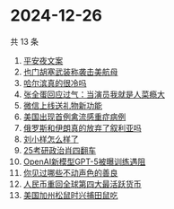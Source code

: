 # 2024-12-26

共 13 条

<!-- BEGIN ZHIHUSEARCH -->
<!-- 最后更新时间 Thu Dec 26 2024 13:09:52 GMT+0800 (China Standard Time) -->
1. [平安夜文案](https://www.zhihu.com/search?q=平安夜文案)
1. [也门胡塞武装称袭击美航母](https://www.zhihu.com/search?q=也门胡塞武装称袭击美航母)
1. [哈尔滨真的很冷吗](https://www.zhihu.com/search?q=哈尔滨真的很冷吗)
1. [张全蛋回应过气：当演员我就是人菜瘾大](https://www.zhihu.com/search?q=张全蛋回应过气：当演员我就是人菜瘾大)
1. [微信上线送礼物新功能](https://www.zhihu.com/search?q=微信上线送礼物新功能)
1. [美国出现首例禽流感重症病例](https://www.zhihu.com/search?q=美国出现首例禽流感重症病例)
1. [俄罗斯和伊朗真的放弃了叙利亚吗](https://www.zhihu.com/search?q=俄罗斯和伊朗真的放弃了叙利亚吗)
1. [刘小样怎么样了](https://www.zhihu.com/search?q=刘小样怎么样了)
1. [25考研政治肖四翻车](https://www.zhihu.com/search?q=25考研政治肖四翻车)
1. [OpenAI新模型GPT-5被曝训练遇阻](https://www.zhihu.com/search?q=OpenAI新模型GPT-5被曝训练遇阻)
1. [你见过哪些不动声色的善良](https://www.zhihu.com/search?q=你见过哪些不动声色的善良)
1. [人民币重回全球第四大最活跃货币](https://www.zhihu.com/search?q=人民币重回全球第四大最活跃货币)
1. [美国加州松鼠时兴捕田鼠吃](https://www.zhihu.com/search?q=美国加州松鼠时兴捕田鼠吃)
<!-- END ZHIHUSEARCH -->
